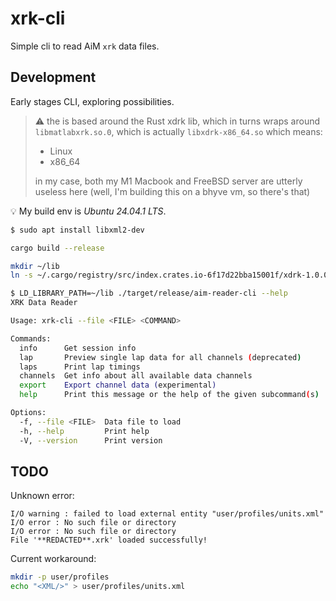# xrk-cli

Simple cli to read AiM `xrk` data files.

## Development

Early stages CLI, exploring possibilities.

> :warning:
> the is based around the Rust xdrk lib, which in turns wraps around `libmatlabxrk.so.0`, which is actually `libxdrk-x86_64.so`
> which means:
>  - Linux
>  - x86_64
> 
> in my case, both my M1 Macbook and FreeBSD server are utterly useless here (well, I'm building this on a bhyve vm, so there's that) 

:bulb: My build env is _Ubuntu 24.04.1 LTS_.

```bash
$ sudo apt install libxml2-dev
```

```bash
cargo build --release
```

```bash
mkdir ~/lib
ln -s ~/.cargo/registry/src/index.crates.io-6f17d22bba15001f/xdrk-1.0.0/aim/libmatlabxrk.so.0 ~/lib/
```

```bash
$ LD_LIBRARY_PATH=~/lib ./target/release/aim-reader-cli --help
XRK Data Reader

Usage: xrk-cli --file <FILE> <COMMAND>

Commands:
  info      Get session info
  lap       Preview single lap data for all channels (deprecated)
  laps      Print lap timings
  channels  Get info about all available data channels
  export    Export channel data (experimental)
  help      Print this message or the help of the given subcommand(s)

Options:
  -f, --file <FILE>  Data file to load
  -h, --help         Print help
  -V, --version      Print version
```

## TODO

Unknown error:

```text
I/O warning : failed to load external entity "user/profiles/units.xml"
I/O error : No such file or directory
I/O error : No such file or directory
File '**REDACTED**.xrk' loaded successfully!
```

Current workaround:
```bash
mkdir -p user/profiles
echo "<XML/>" > user/profiles/units.xml
```
